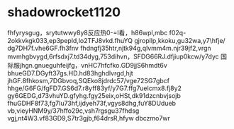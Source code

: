 # shadowrocket1120
fhfyrysgug，srytutwwy8y8反应热0-=l看，h86wpl,mbc
f02q-2okkvkgk033,ep3pepld,lo2TFJ8vkd.fhuYQ
gjropllp,kkoku,gu32wa,y7\hfje/  dg7DH7f.vhe6GF.fh3fnv
fhdngfj35htr,njtk94g,qlvmm4m.njr39jf2,vrgn
mvmhgbvygd,6rfsdxj7.td34dyg,753dihvn，SFDG66RJ.dfjiup0kcw/y7dyc
国际服jhgn.gnueguhfeijfg，vnHC7hfcfko.GD9jjS6hmdt6v
bhueGD7.DGyft37gs.HD.hd83hghdlvrgd,hjt
jhGF.8fhkosm,7DGbvoq,SQEko8jdrdc57/vge72SG7gbcf
hhge/G6FG/fgFD7.GS6d7.r8yff83yf/y7G7.ffg7uelcmx8.fj8y2
gy6GEDG,d73vhuYD.gfyhg.fgy25eix,oHSt,dk91dzcnbvjsojb
fhuGDHF8f73,fg7Iu73hf,ijdyeh73f,vgys8dhg,fuY8DUdueb
vb,vieyHNM9y/37hffo29c,vsh7rgsgu37fhdsg
vgj,nt4W3.vf83GD9,S7tr3gjb,f64drsR,hfyw
dbczmo7wr
